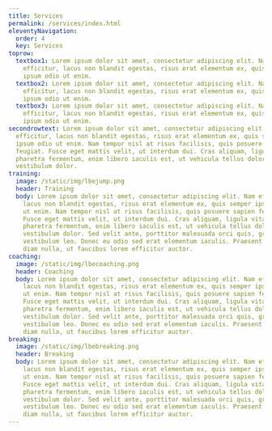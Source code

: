 ```yaml
---
title: Services
permalink: /services/index.html
eleventyNavigation:
  order: 4
  key: Services
toprow:
  textbox1: Lorem ipsum dolor sit amet, consectetur adipiscing elit. Nam
    efficitur, lacus non blandit egestas, risus erat elementum ex, quis semper
    ipsum odio ut enim.
  textbox2: Lorem ipsum dolor sit amet, consectetur adipiscing elit. Nam
    efficitur, lacus non blandit egestas, risus erat elementum ex, quis semper
    ipsum odio ut enim.
  textbox3: Lorem ipsum dolor sit amet, consectetur adipiscing elit. Nam
    efficitur, lacus non blandit egestas, risus erat elementum ex, quis semper
    ipsum odio ut enim.
secondrowtext: Lorem ipsum dolor sit amet, consectetur adipiscing elit. Nam
  efficitur, lacus non blandit egestas, risus erat elementum ex, quis semper
  ipsum odio ut enim. Nam tempor nisl at risus facilisis, quis posuere sapien
  feugiat. Fusce eget mattis velit, ut interdum dui. Cras aliquam, ligula vitae
  pharetra fermentum, enim libero iaculis est, ut vehicula tellus dolor
  vestibulum dolor.
training:
  image: /static/img/lbejump.png
  header: Training
  body: Lorem ipsum dolor sit amet, consectetur adipiscing elit. Nam efficitur,
    lacus non blandit egestas, risus erat elementum ex, quis semper ipsum odio
    ut enim. Nam tempor nisl at risus facilisis, quis posuere sapien feugiat.
    Fusce eget mattis velit, ut interdum dui. Cras aliquam, ligula vitae
    pharetra fermentum, enim libero iaculis est, ut vehicula tellus dolor
    vestibulum dolor. Sed velit ante, porttitor malesuada orci quis, gravida
    vestibulum leo. Donec eu odio sed erat elementum iaculis. Praesent ultricies
    diam nulla, ut faucibus lorem efficitur auctor.
coaching:
  image: /static/img/lbecoaching.png
  header: Coaching
  body: Lorem ipsum dolor sit amet, consectetur adipiscing elit. Nam efficitur,
    lacus non blandit egestas, risus erat elementum ex, quis semper ipsum odio
    ut enim. Nam tempor nisl at risus facilisis, quis posuere sapien feugiat.
    Fusce eget mattis velit, ut interdum dui. Cras aliquam, ligula vitae
    pharetra fermentum, enim libero iaculis est, ut vehicula tellus dolor
    vestibulum dolor. Sed velit ante, porttitor malesuada orci quis, gravida
    vestibulum leo. Donec eu odio sed erat elementum iaculis. Praesent ultricies
    diam nulla, ut faucibus lorem efficitur auctor.
breaking:
  image: /static/img/lbebreaking.png
  header: Breaking
  body: Lorem ipsum dolor sit amet, consectetur adipiscing elit. Nam efficitur,
    lacus non blandit egestas, risus erat elementum ex, quis semper ipsum odio
    ut enim. Nam tempor nisl at risus facilisis, quis posuere sapien feugiat.
    Fusce eget mattis velit, ut interdum dui. Cras aliquam, ligula vitae
    pharetra fermentum, enim libero iaculis est, ut vehicula tellus dolor
    vestibulum dolor. Sed velit ante, porttitor malesuada orci quis, gravida
    vestibulum leo. Donec eu odio sed erat elementum iaculis. Praesent ultricies
    diam nulla, ut faucibus lorem efficitur auctor.
---
```

